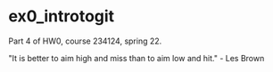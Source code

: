 # ex0_introtogit
Part 4 of HW0, course 234124, spring 22.

"It is better to aim high and miss than to aim low and hit."
                                                          - Les Brown
